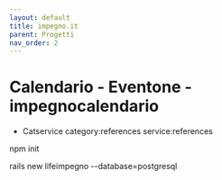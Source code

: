 ```yaml
---
layout: default
title: impegno.it
parent: Progetti
nav_order: 2
---
```


# Calendario - Eventone - impegnocalendario




- Catservice category:references service:references


npm init

rails new lifeimpegno --database=postgresql


